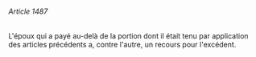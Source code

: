 ###### Article 1487

L'époux qui a payé au-delà de la portion dont il était tenu par application des articles précédents a, contre l'autre, un recours pour l'excédent.

